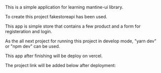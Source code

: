 This is a simple application for learning mantine-ui library.

To create this project fakestoreapi has been used.

This app is simple store that contains a few product and a form for registeration and login.

As the all next project for running this project in develop mode, "yarn dev" or "npm dev" can be used.

This app after finishing will be deploy on vercel.

The project link will be added below after deployment:

